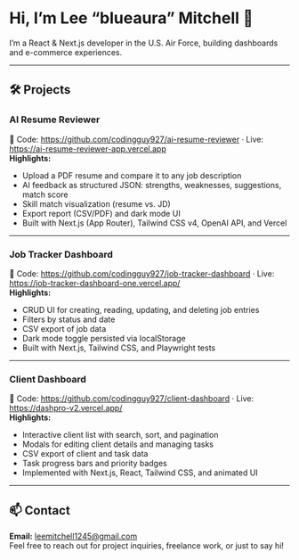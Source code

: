 # Hi, I’m Lee “blueaura” Mitchell 👋

I’m a React & Next.js developer in the U.S. Air Force, building dashboards and e-commerce experiences.

---

## 🛠️ Projects

### AI Resume Reviewer  
🔗 Code: https://github.com/codingguy927/ai-resume-reviewer · Live: https://ai-resume-reviewer-app.vercel.app  
**Highlights:**  
- Upload a PDF resume and compare it to any job description  
- AI feedback as structured JSON: strengths, weaknesses, suggestions, match score  
- Skill match visualization (resume vs. JD)  
- Export report (CSV/PDF) and dark mode UI  
- Built with Next.js (App Router), Tailwind CSS v4, OpenAI API, and Vercel

---

### Job Tracker Dashboard  
🔗 Code: https://github.com/codingguy927/job-tracker-dashboard · Live: https://job-tracker-dashboard-one.vercel.app/  
**Highlights:**  
- CRUD UI for creating, reading, updating, and deleting job entries  
- Filters by status and date  
- CSV export of job data  
- Dark mode toggle persisted via localStorage  
- Built with Next.js, Tailwind CSS, and Playwright tests  

---

### Client Dashboard  
🔗 Code: https://github.com/codingguy927/client-dashboard · Live: https://dashpro-v2.vercel.app/  
**Highlights:**  
- Interactive client list with search, sort, and pagination  
- Modals for editing client details and managing tasks  
- CSV export of client and task data  
- Task progress bars and priority badges  
- Implemented with Next.js, React, Tailwind CSS, and animated UI

---

## 📫 Contact  
**Email:** leemitchell1245@gmail.com  
Feel free to reach out for project inquiries, freelance work, or just to say hi!

